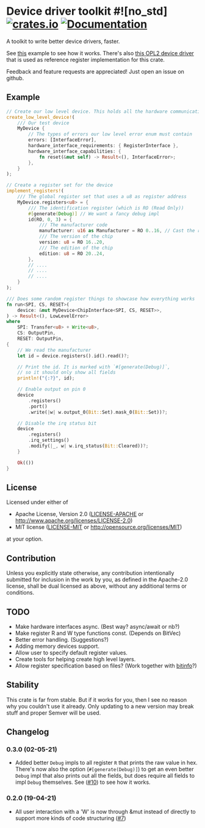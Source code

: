 # Device driver toolkit #![no_std] [![crates.io](https://img.shields.io/crates/v/device-driver.svg)](https://crates.io/crates/device-driver) [![Documentation](https://docs.rs/device-driver/badge.svg)](https://docs.rs/device-driver)

A toolkit to write better device drivers, faster.

See [this](https://github.com/diondokter/device-driver/blob/master/examples/spi_register_device.rs) example to see how it works. There's also [this OPL2 device driver](https://github.com/diondokter/opl-driver) that is used as reference register implementation for this crate.

Feedback and feature requests are appreciated! Just open an issue on github.

## Example

```rust
// Create our low level device. This holds all the hardware communication definitions
create_low_level_device!(
    /// Our test device
    MyDevice {
        // The types of errors our low level error enum must contain
        errors: [InterfaceError],
        hardware_interface_requirements: { RegisterInterface },
        hardware_interface_capabilities: {
            fn reset(&mut self) -> Result<(), InterfaceError>;
        },
    }
);

// Create a register set for the device
implement_registers!(
    /// The global register set that uses a u8 as register address
    MyDevice.registers<u8> = {
        /// The identification register (which is RO (Read Only))
        #[generate(Debug)] // We want a fancy debug impl
        id(RO, 0, 3) = {
            /// The manufacturer code
            manufacturer: u16 as Manufacturer = RO 0..16, // Cast the raw int to an enum
            /// The version of the chip
            version: u8 = RO 16..20,
            /// The edition of the chip
            edition: u8 = RO 20..24,
        },
        // ....
        // ....
        // ....
    }
);

/// Does some random register things to showcase how everything works
fn run<SPI, CS, RESET>(
    device: &mut MyDevice<ChipInterface<SPI, CS, RESET>>,
) -> Result<(), LowLevelError>
where
    SPI: Transfer<u8> + Write<u8>,
    CS: OutputPin,
    RESET: OutputPin,
{
    // We read the manufacturer
    let id = device.registers().id().read()?;

    // Print the id. It is marked with `#[generate(Debug)]`,
    // so it should only show all fields
    println!("{:?}", id);

    // Enable output on pin 0
    device
        .registers()
        .port()
        .write(|w| w.output_0(Bit::Set).mask_0(Bit::Set))?;

    // Disable the irq status bit
    device
        .registers()
        .irq_settings()
        .modify(|_, w| w.irq_status(Bit::Cleared))?;
    }

    Ok(())
}
```

## License

Licensed under either of

 * Apache License, Version 2.0
   ([LICENSE-APACHE](LICENSE-APACHE) or http://www.apache.org/licenses/LICENSE-2.0)
 * MIT license
   ([LICENSE-MIT](LICENSE-MIT) or http://opensource.org/licenses/MIT)

at your option.

## Contribution

Unless you explicitly state otherwise, any contribution intentionally submitted
for inclusion in the work by you, as defined in the Apache-2.0 license, shall be
dual licensed as above, without any additional terms or conditions.

## TODO

- Make hardware interfaces async. (Best way? async/await or nb?)
- Make register R and W type functions const. (Depends on BitVec)
- Better error handling. (Suggestions?)
- Adding memory devices support.
- Allow user to specify default register values.
- Create tools for helping create high level layers.
- Allow register specification based on files? (Work together with [bitinfo](https://crates.io/crates/bitinfo)?)

## Stability

This crate is far from stable. But if it works for you, then I see no reason why you couldn't use it already. Only updating to a new version may break stuff and proper Semver will be used.

## Changelog
### 0.3.0 (02-05-21)
- Added better `Debug` impls to all register `R` that prints the raw value in hex.
  There's now also the option (`#[generate(Debug)]`) to get an even better `Debug` impl that also prints out all the fields,
  but does require all fields to impl `Debug` themselves.
  See ([#10](https://github.com/diondokter/device-driver/pull/10)) to see how it works.
### 0.2.0 (19-04-21)
- All user interaction with a 'W' is now through &mut instead of directly to support more kinds of code structuring ([#7](https://github.com/diondokter/device-driver/pull/7))
